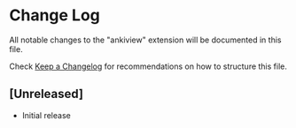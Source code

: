 # Change Log

All notable changes to the "ankiview" extension will be documented in this file.

Check [Keep a Changelog](http://keepachangelog.com/) for recommendations on how to structure this file.

## [Unreleased]

- Initial release